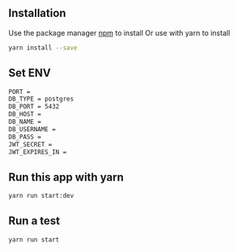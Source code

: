 ## Installation

Use the package manager [npm](https://www.npmjs.com/) to install 
Or use with yarn to install 

```bash
yarn install --save
```
## Set ENV
```bash
PORT = 
DB_TYPE = postgres
DB_PORT = 5432
DB_HOST = 
DB_NAME = 
DB_USERNAME = 
DB_PASS = 
JWT_SECRET = 
JWT_EXPIRES_IN =
```

## Run this app with yarn
```bash
yarn run start:dev
```

## Run a test
```bash
yarn run start
```